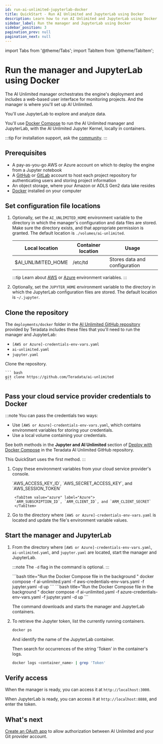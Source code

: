 ```yaml
---
id: run-ai-unlimited-jupyterlab-docker
title: QuickStart - Run AI Unlimited and JupyterLab using Docker
description: Learn how to run AI Unlimited and JupyterLab using Docker.
sidebar_label: Run the manager and JupyterLab using Docker 
sidebar_position: 3
pagination_prev: null
pagination_next: null
---
```


import Tabs from '@theme/Tabs';
import TabItem from '@theme/TabItem';

# Run the manager and JupyterLab using Docker

The AI Unlimited manager orchestrates the engine's deployment and includes a web-based user interface for monitoring projects. And the manager is where you'll set up AI Unlimited. 

You'll use JupyterLab to explore and analyze data.

You'll use [Docker Compose](https://docs.docker.com/compose/) to run the AI Unlimited manager and JupyterLab, with the AI Unlimited Jupyter Kernel, locally in containers. 

:::tip
For installation support, ask the [community](https://support.teradata.com/community?id=community_forum&sys_id=b0aba91597c329d0e6d2bd8c1253affa).
:::


## Prerequisites

- A pay-as-you-go AWS or Azure account on which to deploy the engine from a Jupyter notebook
- A [GitHub](https://github.com) or [GitLab](https://gitlab.com) account to host each project repository for authenticating users and storing project information
- An object storage, where your Amazon or ADLS Gen2 data lake resides
- [Docker](https://www.docker.com/get-started/) installed on your computer


## Set configuration file locations

1. Optionally, set the `AI_UNLIMITED_HOME` environment variable to the directory in which the manager's configuration and data files are stored. Make sure the directory exists, and that appropriate permission is granted. The default location is `./volumes/ai-unlimited`.

    | **Local location** | **Container location** | **Usage** |
    |----------------|--------------------|-------|
    | $AI_UNLIMITED_HOME | /etc/td | Stores data and configuration |
	
	:::tip
	Learn about [AWS](https://docs.aws.amazon.com/sdkref/latest/guide/environment-variables.html) or [Azure](https://github.com/paulbouwer/terraform-azure-quickstarts-samples/blob/master/README.md#azure-authentication) environment variables.
	:::
	
2. Optionally, set the `JUPYTER_HOME` environment variable to the directory in which the JupyterLab configuration files are stored. The default location is `~/.jupyter`.


## Clone the repository

The `deployments/docker` folder in the [AI Unlimited GitHub repository](https://github.com/Teradata/ai-unlimited) provided by Teradata includes these files that you'll need to run the manager and JupyterLab:
- `[AWS or Azure]-credentials-env-vars.yaml`
- `ai-unlimited.yaml`
- `jupyter.yaml` 

Clone the repository.

    ``` bash
    git clone https://github.com/Teradata/ai-unlimited
	```


## Pass your cloud service provider credentials to Docker

:::note 
You can pass the credentials two ways:
- Use `[AWS or Azure]-credentials-env-vars.yaml`, which contains environment variables for storing your credentials.
- Use a local volume containing your credentials. 
	
See both methods in the **Jupyter and AI Unlimited** section of [Deploy with Docker Compose](https://github.com/Teradata/ai-unlimited/blob/develop/deployments/docker/README.md) in the Teradata AI Unlimited GitHub repository.

This QuickStart uses the first method.
:::

1. Copy these environment variables from your cloud service provider's console.

	<Tabs>
		<TabItem value="aws" label="AWS" default>
		`AWS_ACCESS_KEY_ID`, `AWS_SECRET_ACCESS_KEY`, and `AWS_SESSION_TOKEN`
		</TabItem>
		
		<TabItem value="azure" label="Azure">
		`ARM_SUBSCRIPTION_ID`, `ARM_CLIENT_ID`, and `ARM_CLIENT_SECRET`
		</TabItem>
	</Tabs>

2. Go to the directory where `[AWS or Azure]-credentials-env-vars.yaml` is located and update the file's environment variable values.


## Start the manager and JupyterLab

1. From the directory where `[AWS or Azure]-credentials-env-vars.yaml`, `ai-unlimited.yaml`, and `jupyter.yaml` are located, start the manager and JupyterLab.
	
	:::note
	The `-d` flag in the command is optional.
	:::

	<Tabs>
		<TabItem value="aws" label="AWS" default>
		```bash title="Run the Docker Compose file in the background "
		docker compose -f ai-unlimited.yaml -f aws-credentials-env-vars.yaml -f jupyter.yaml -d up 
		```
		</TabItem>
		<TabItem value="azure" label="Azure">
		```bash title="Run the Docker Compose file in the background "
		docker compose -f ai-unlimited.yaml -f azure-credentials-env-vars.yaml -f jupyter.yaml -d up
		```
		</TabItem>
	</Tabs>
	
	The command downloads and starts the manager and JupyterLab containers.

2. To retrieve the Jupyter token, list the currently running containers.

	```bash
	docker ps 
	```
	And identify the name of the JupyterLab container.
	
	Then search for occurrences of the string 'Token' in the container's logs.

	```bash
	docker logs <container_name> | grep 'Token'
	```

## Verify access

When the manager is ready, you can access it at `http://localhost:3000`. 

When JupyterLab is ready, you can access it at `http://localhost:8888`, and enter the token. 


## What's next

[Create an OAuth app](/docs/resources/create-oauth-app) to allow authorization between AI Unlimited and your Git provider account.


